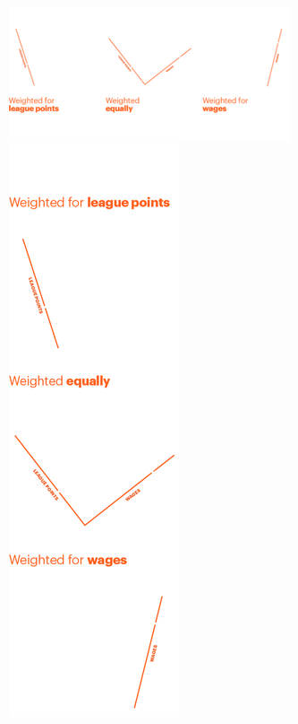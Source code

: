 <div class="image-container">
    <img class="wide-image" src="/assets/images/weighting-trimmed-dark.png"></img>
    <img class="high-image" src="/assets/images/weighting-trimmed-vertical-dark.png"></img>
</div>